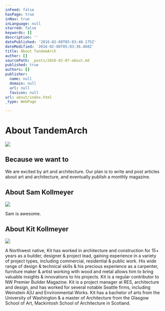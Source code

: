 ```yaml
---
inFeed: false
hasPage: true
inNav: true
inLanguage: null
starred: false
keywords: []
description: ''
datePublished: '2016-02-08T05:03:40.175Z'
dateModified: '2016-02-08T05:03:36.468Z'
title: About TandemArch
author: []
sourcePath: _posts/2016-02-07-about.md
published: true
authors: []
publisher:
  name: null
  domain: null
  url: null
  favicon: null
url: about/index.html
_type: WebPage

---
```

# About TandemArch
![](https://the-grid-user-content.s3-us-west-2.amazonaws.com/9d24cc7d-f205-43b3-b3bb-2f7cc97946c3.jpg)

## Because we want to

We are excited by art and architecture. Our plan is to write and post articles about art and architecture, and eventually publish a monthly magazine.

## About Sam Kollmeyer
![](https://the-grid-user-content.s3-us-west-2.amazonaws.com/3aba602d-450f-4ab0-afc2-3181f4b61126.jpg)

Sam is awesome.

## About Kit Kollmeyer
![](https://the-grid-user-content.s3-us-west-2.amazonaws.com/899db629-47df-45b3-883d-fcf0fff9748d.jpg)

A Northwest native, Kit has worked in architecture and construction for 15+ years as a builder, designer & project lead, gaining experience in a variety of project types, including commercial, residential & public work.
His wide range of design & technical skills & his precious experience as a carpenter, furniture maker & artist working with wood and metal allows him to bring valuable insights & innovations to his projects.
Kit is a regular contributor to NW Premier Builder Magazine.
Kit is a project manager at RES, architecture and design, and has worked for several notable Seattle firms, including Weinstein A|U and Environmental Works.
Kit has a bachelor of arts from the University of Washington & a master of Architecture from the Glasgow School of Art, Mackintosh School of Architecture in Scotland.